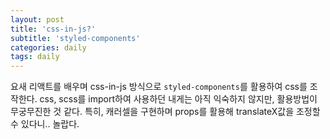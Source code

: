 ```yaml
---
layout: post
title: 'css-in-js?'
subtitle: 'styled-components'
categories: daily
tags: daily
---
```


요새 리액트를 배우며 css-in-js 방식으로 `styled-components`를 활용하여 css를 조작한다. css, scss를 import하여 사용하던 내게는 아직 익숙하지 않지만, 활용방법이 무궁무진한 것 같다. 특히, 캐러셀을 구현하며 props를 활용해 translateX값을 조정할 수 있다니.. 놀랍다.
